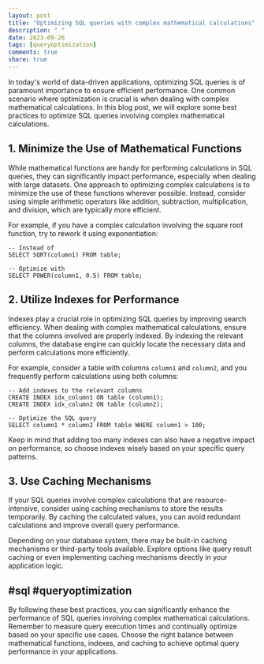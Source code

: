 ```yaml
---
layout: post
title: "Optimizing SQL queries with complex mathematical calculations"
description: " "
date: 2023-09-26
tags: [queryoptimization]
comments: true
share: true
---
```


In today's world of data-driven applications, optimizing SQL queries is of paramount importance to ensure efficient performance. One common scenario where optimization is crucial is when dealing with complex mathematical calculations. In this blog post, we will explore some best practices to optimize SQL queries involving complex mathematical calculations.

## 1. Minimize the Use of Mathematical Functions

While mathematical functions are handy for performing calculations in SQL queries, they can significantly impact performance, especially when dealing with large datasets. One approach to optimizing complex calculations is to minimize the use of these functions wherever possible. Instead, consider using simple arithmetic operators like addition, subtraction, multiplication, and division, which are typically more efficient.

For example, if you have a complex calculation involving the square root function, try to rework it using exponentiation:

```
-- Instead of
SELECT SQRT(column1) FROM table;

-- Optimize with
SELECT POWER(column1, 0.5) FROM table;
```

## 2. Utilize Indexes for Performance

Indexes play a crucial role in optimizing SQL queries by improving search efficiency. When dealing with complex mathematical calculations, ensure that the columns involved are properly indexed. By indexing the relevant columns, the database engine can quickly locate the necessary data and perform calculations more efficiently.

For example, consider a table with columns `column1` and `column2`, and you frequently perform calculations using both columns:

```
-- Add indexes to the relevant columns
CREATE INDEX idx_column1 ON table (column1);
CREATE INDEX idx_column2 ON table (column2);

-- Optimize the SQL query
SELECT column1 * column2 FROM table WHERE column1 > 100;
```

Keep in mind that adding too many indexes can also have a negative impact on performance, so choose indexes wisely based on your specific query patterns.

## 3. Use Caching Mechanisms

If your SQL queries involve complex calculations that are resource-intensive, consider using caching mechanisms to store the results temporarily. By caching the calculated values, you can avoid redundant calculations and improve overall query performance.

Depending on your database system, there may be built-in caching mechanisms or third-party tools available. Explore options like query result caching or even implementing caching mechanisms directly in your application logic.

## #sql #queryoptimization

By following these best practices, you can significantly enhance the performance of SQL queries involving complex mathematical calculations. Remember to measure query execution times and continually optimize based on your specific use cases. Choose the right balance between mathematical functions, indexes, and caching to achieve optimal query performance in your applications.